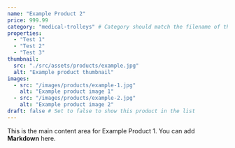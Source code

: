 ```yaml
---
name: "Example Product 2"
price: 999.99
category: "medical-trolleys" # Category should match the filename of the category file without the .md extension
properties:
  - "Test 1"
  - "Test 2"
  - "Test 3"
thumbnail: 
  src: "./src/assets/products/example.jpg"
  alt: "Example product thumbnail"
images:
  - src: "/images/products/example-1.jpg"
    alt: "Example product image 1"
  - src: "/images/products/example-2.jpg"
    alt: "Example product image 2"
draft: false # Set to false to show this product in the list
---
```


This is the main content area for Example Product 1. You can add **Markdown** here.
